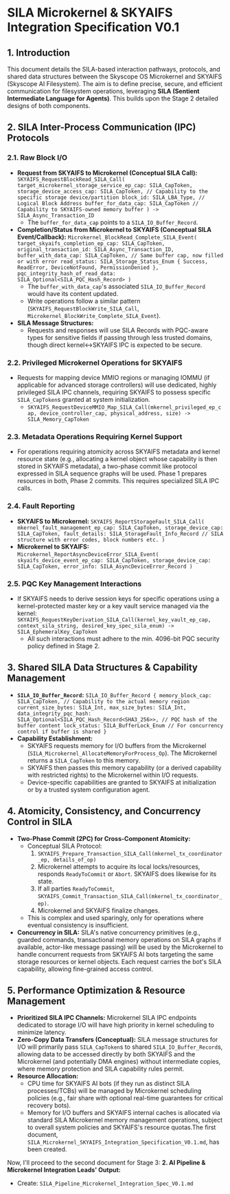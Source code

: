 # SILA Microkernel & SKYAIFS Integration Specification V0.1

## 1. Introduction
This document details the SILA-based interaction pathways, protocols, and shared data structures between the Skyscope OS Microkernel and SKYAIFS (Skyscope AI Filesystem). The aim is to define precise, secure, and efficient communication for filesystem operations, leveraging **SILA (Sentient Intermediate Language for Agents)**. This builds upon the Stage 2 detailed designs of both components.

## 2. SILA Inter-Process Communication (IPC) Protocols

### 2.1. Raw Block I/O
*   **Request from SKYAIFS to Microkernel (Conceptual SILA Call):**
    `SKYAIFS_RequestBlockRead_SILA_Call(
      target_microkernel_storage_service_ep_cap: SILA_CapToken,
      storage_device_access_cap: SILA_CapToken, // Capability to the specific storage device/partition
      block_id: SILA_LBA_Type, // Logical Block Address
      buffer_for_data_cap: SILA_CapToken // Capability to SKYAIFS-owned memory buffer
    ) -> SILA_Async_Transaction_ID`
    *   The `buffer_for_data_cap` points to a `SILA_IO_Buffer_Record`.
*   **Completion/Status from Microkernel to SKYAIFS (Conceptual SILA Event/Callback):**
    `Microkernel_BlockRead_Complete_SILA_Event(
      target_skyaifs_completion_ep_cap: SILA_CapToken,
      original_transaction_id: SILA_Async_Transaction_ID,
      buffer_with_data_cap: SILA_CapToken, // Same buffer cap, now filled or with error
      read_status: SILA_Storage_Status_Enum { Success, ReadError, DeviceNotFound, PermissionDenied },
      pqc_integrity_hash_of_read_data: SILA_Optional<SILA_PQC_Hash_Record>
    )`
    *   The `buffer_with_data_cap`'s associated `SILA_IO_Buffer_Record` would have its content updated.
    *   Write operations follow a similar pattern (`SKYAIFS_RequestBlockWrite_SILA_Call`, `Microkernel_BlockWrite_Complete_SILA_Event`).
*   **SILA Message Structures:**
    *   Requests and responses will use SILA Records with PQC-aware types for sensitive fields if passing through less trusted domains, though direct kernel<->SKYAIFS IPC is expected to be secure.

### 2.2. Privileged Microkernel Operations for SKYAIFS
*   Requests for mapping device MMIO regions or managing IOMMU (if applicable for advanced storage controllers) will use dedicated, highly privileged SILA IPC channels, requiring SKYAIFS to possess specific `SILA_CapToken`s granted at system initialization.
    *   `SKYAIFS_RequestDeviceMMIO_Map_SILA_Call(mkernel_privileged_ep_cap, device_controller_cap, physical_address, size) -> SILA_Memory_CapToken`

### 2.3. Metadata Operations Requiring Kernel Support
*   For operations requiring atomicity across SKYAIFS metadata and kernel resource state (e.g., allocating a kernel object whose capability is then stored in SKYAIFS metadata), a two-phase commit like protocol expressed in SILA sequence graphs will be used. Phase 1 prepares resources in both, Phase 2 commits. This requires specialized SILA IPC calls.

### 2.4. Fault Reporting
*   **SKYAIFS to Microkernel:**
    `SKYAIFS_ReportStorageFault_SILA_Call(
      mkernel_fault_management_ep_cap: SILA_CapToken,
      storage_device_cap: SILA_CapToken,
      fault_details: SILA_StorageFault_Info_Record // SILA structure with error codes, block numbers etc.
    )`
*   **Microkernel to SKYAIFS:**
    `Microkernel_ReportAsyncDeviceError_SILA_Event(
      skyaifs_device_event_ep_cap: SILA_CapToken,
      storage_device_cap: SILA_CapToken,
      error_info: SILA_AsyncDeviceError_Record
    )`

### 2.5. PQC Key Management Interactions
*   If SKYAIFS needs to derive session keys for specific operations using a kernel-protected master key or a key vault service managed via the kernel:
    `SKYAIFS_RequestKeyDerivation_SILA_Call(kernel_key_vault_ep_cap, context_sila_string, desired_key_spec_sila_enum) -> SILA_EphemeralKey_CapToken`
    *   All such interactions must adhere to the min. 4096-bit PQC security policy defined in Stage 2.

## 3. Shared SILA Data Structures & Capability Management

*   **`SILA_IO_Buffer_Record`:**
    `SILA_IO_Buffer_Record {
      memory_block_cap: SILA_CapToken, // Capability to the actual memory region
      current_size_bytes: SILA_Int,
      max_size_bytes: SILA_Int,
      data_integrity_pqc_hash: SILA_Optional<SILA_PQC_Hash_Record<SHA3_256>>, // PQC hash of the buffer content
      lock_status: SILA_BufferLock_Enum // For concurrency control if buffer is shared
    }`
*   **Capability Establishment:**
    *   SKYAIFS requests memory for I/O buffers from the Microkernel (`SILA_Microkernel_AllocateMemoryForProcess_Op`). The Microkernel returns a `SILA_CapToken` to this memory.
    *   SKYAIFS then passes this memory capability (or a derived capability with restricted rights) to the Microkernel within I/O requests.
    *   Device-specific capabilities are granted to SKYAIFS at initialization or by a trusted system configuration agent.

## 4. Atomicity, Consistency, and Concurrency Control in SILA

*   **Two-Phase Commit (2PC) for Cross-Component Atomicity:**
    *   Conceptual SILA Protocol:
        1.  `SKYAIFS_Prepare_Transaction_SILA_Call(mkernel_tx_coordinator_ep, details_of_op)`
        2.  Microkernel attempts to acquire its local locks/resources, responds `ReadyToCommit` or `Abort`. SKYAIFS does likewise for its state.
        3.  If all parties `ReadyToCommit`, `SKYAIFS_Commit_Transaction_SILA_Call(mkernel_tx_coordinator_ep)`.
        4.  Microkernel and SKYAIFS finalize changes.
    *   This is complex and used sparingly, only for operations where eventual consistency is insufficient.
*   **Concurrency in SILA:** SILA's native concurrency primitives (e.g., guarded commands, transactional memory operations on SILA graphs if available, actor-like message passing) will be used by the Microkernel to handle concurrent requests from SKYAIFS AI bots targeting the same storage resources or kernel objects. Each request carries the bot's SILA capability, allowing fine-grained access control.

## 5. Performance Optimization & Resource Management

*   **Prioritized SILA IPC Channels:** Microkernel SILA IPC endpoints dedicated to storage I/O will have high priority in kernel scheduling to minimize latency.
*   **Zero-Copy Data Transfers (Conceptual):** SILA message structures for I/O will primarily pass `SILA_CapToken`s to shared `SILA_IO_Buffer_Record`s, allowing data to be accessed directly by both SKYAIFS and the Microkernel (and potentially DMA engines) without intermediate copies, where memory protection and SILA capability rules permit.
*   **Resource Allocation:**
    *   CPU time for SKYAIFS AI bots (if they run as distinct SILA processes/TCBs) will be managed by Microkernel scheduling policies (e.g., fair share with optional real-time guarantees for critical recovery bots).
    *   Memory for I/O buffers and SKYAIFS internal caches is allocated via standard SILA Microkernel memory management operations, subject to overall system policies and SKYAIFS's resource quotas.The first document, `SILA_Microkernel_SKYAIFS_Integration_Specification_V0.1.md`, has been created.

Now, I'll proceed to the second document for Stage 3:
**2. AI Pipeline & Microkernel Integration Leads' Output:**
   *   Create: `SILA_Pipeline_Microkernel_Integration_Spec_V0.1.md`
